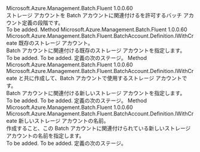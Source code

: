 <Type Name="IWithStorage" FullName="Microsoft.Azure.Management.Batch.Fluent.BatchAccount.Definition.IWithStorage">
  <TypeSignature Language="C#" Value="public interface IWithStorage" />
  <TypeSignature Language="ILAsm" Value=".class public interface auto ansi abstract IWithStorage" />
  <TypeSignature Language="DocId" Value="T:Microsoft.Azure.Management.Batch.Fluent.BatchAccount.Definition.IWithStorage" />
  <TypeSignature Language="VB.NET" Value="Public Interface IWithStorage" />
  <TypeSignature Language="F#" Value="type IWithStorage = interface" />
  <AssemblyInfo>
    <AssemblyName>Microsoft.Azure.Management.Batch.Fluent</AssemblyName>
    <AssemblyVersion>1.0.0.60</AssemblyVersion>
  </AssemblyInfo>
  <Interfaces />
  <Docs>
    <summary>
            ストレージ アカウントを Batch アカウントに関連付けるを許可するバッチ アカウント定義の段階です。
            </summary>
    <remarks>To be added.</remarks>
  </Docs>
  <Members>
    <Member MemberName="WithExistingStorageAccount">
      <MemberSignature Language="C#" Value="public Microsoft.Azure.Management.Batch.Fluent.BatchAccount.Definition.IWithCreate WithExistingStorageAccount (Microsoft.Azure.Management.Storage.Fluent.IStorageAccount storageAccount);" />
      <MemberSignature Language="ILAsm" Value=".method public hidebysig newslot virtual instance class Microsoft.Azure.Management.Batch.Fluent.BatchAccount.Definition.IWithCreate WithExistingStorageAccount(class Microsoft.Azure.Management.Storage.Fluent.IStorageAccount storageAccount) cil managed" />
      <MemberSignature Language="DocId" Value="M:Microsoft.Azure.Management.Batch.Fluent.BatchAccount.Definition.IWithStorage.WithExistingStorageAccount(Microsoft.Azure.Management.Storage.Fluent.IStorageAccount)" />
      <MemberSignature Language="VB.NET" Value="Public Function WithExistingStorageAccount (storageAccount As IStorageAccount) As IWithCreate" />
      <MemberSignature Language="F#" Value="abstract member WithExistingStorageAccount : Microsoft.Azure.Management.Storage.Fluent.IStorageAccount -&gt; Microsoft.Azure.Management.Batch.Fluent.BatchAccount.Definition.IWithCreate" Usage="iWithStorage.WithExistingStorageAccount storageAccount" />
      <MemberType>Method</MemberType>
      <AssemblyInfo>
        <AssemblyName>Microsoft.Azure.Management.Batch.Fluent</AssemblyName>
        <AssemblyVersion>1.0.0.60</AssemblyVersion>
      </AssemblyInfo>
      <ReturnValue>
        <ReturnType>Microsoft.Azure.Management.Batch.Fluent.BatchAccount.Definition.IWithCreate</ReturnType>
      </ReturnValue>
      <Parameters>
        <Parameter Name="storageAccount" Type="Microsoft.Azure.Management.Storage.Fluent.IStorageAccount" />
      </Parameters>
      <Docs>
        <param name="storageAccount">既存のストレージ アカウント。</param>
        <summary>
            Batch アカウントに関連付ける既存のストレージ アカウントを指定します。
            </summary>
        <returns>To be added.</returns>
        <remarks>To be added.</remarks>
        <return>定義の次のステージ。</return>
      </Docs>
    </Member>
    <Member MemberName="WithNewStorageAccount">
      <MemberSignature Language="C#" Value="public Microsoft.Azure.Management.Batch.Fluent.BatchAccount.Definition.IWithCreate WithNewStorageAccount (Microsoft.Azure.Management.ResourceManager.Fluent.Core.ResourceActions.ICreatable&lt;Microsoft.Azure.Management.Storage.Fluent.IStorageAccount&gt; storageAccountCreatable);" />
      <MemberSignature Language="ILAsm" Value=".method public hidebysig newslot virtual instance class Microsoft.Azure.Management.Batch.Fluent.BatchAccount.Definition.IWithCreate WithNewStorageAccount(class Microsoft.Azure.Management.ResourceManager.Fluent.Core.ResourceActions.ICreatable`1&lt;class Microsoft.Azure.Management.Storage.Fluent.IStorageAccount&gt; storageAccountCreatable) cil managed" />
      <MemberSignature Language="DocId" Value="M:Microsoft.Azure.Management.Batch.Fluent.BatchAccount.Definition.IWithStorage.WithNewStorageAccount(Microsoft.Azure.Management.ResourceManager.Fluent.Core.ResourceActions.ICreatable{Microsoft.Azure.Management.Storage.Fluent.IStorageAccount})" />
      <MemberSignature Language="VB.NET" Value="Public Function WithNewStorageAccount (storageAccountCreatable As ICreatable(Of IStorageAccount)) As IWithCreate" />
      <MemberSignature Language="F#" Value="abstract member WithNewStorageAccount : Microsoft.Azure.Management.ResourceManager.Fluent.Core.ResourceActions.ICreatable&lt;Microsoft.Azure.Management.Storage.Fluent.IStorageAccount&gt; -&gt; Microsoft.Azure.Management.Batch.Fluent.BatchAccount.Definition.IWithCreate" Usage="iWithStorage.WithNewStorageAccount storageAccountCreatable" />
      <MemberType>Method</MemberType>
      <AssemblyInfo>
        <AssemblyName>Microsoft.Azure.Management.Batch.Fluent</AssemblyName>
        <AssemblyVersion>1.0.0.60</AssemblyVersion>
      </AssemblyInfo>
      <ReturnValue>
        <ReturnType>Microsoft.Azure.Management.Batch.Fluent.BatchAccount.Definition.IWithCreate</ReturnType>
      </ReturnValue>
      <Parameters>
        <Parameter Name="storageAccountCreatable" Type="Microsoft.Azure.Management.ResourceManager.Fluent.Core.ResourceActions.ICreatable&lt;Microsoft.Azure.Management.Storage.Fluent.IStorageAccount&gt;" />
      </Parameters>
      <Docs>
        <param name="storageAccountCreatable">と共に作成して、Batch アカウントで使用するストレージ アカウントです。</param>
        <summary>
            Batch アカウントに関連付ける新しいストレージ アカウントを指定します。
            </summary>
        <returns>To be added.</returns>
        <remarks>To be added.</remarks>
        <return>定義の次のステージ。</return>
      </Docs>
    </Member>
    <Member MemberName="WithNewStorageAccount">
      <MemberSignature Language="C#" Value="public Microsoft.Azure.Management.Batch.Fluent.BatchAccount.Definition.IWithCreate WithNewStorageAccount (string storageAccountName);" />
      <MemberSignature Language="ILAsm" Value=".method public hidebysig newslot virtual instance class Microsoft.Azure.Management.Batch.Fluent.BatchAccount.Definition.IWithCreate WithNewStorageAccount(string storageAccountName) cil managed" />
      <MemberSignature Language="DocId" Value="M:Microsoft.Azure.Management.Batch.Fluent.BatchAccount.Definition.IWithStorage.WithNewStorageAccount(System.String)" />
      <MemberSignature Language="VB.NET" Value="Public Function WithNewStorageAccount (storageAccountName As String) As IWithCreate" />
      <MemberSignature Language="F#" Value="abstract member WithNewStorageAccount : string -&gt; Microsoft.Azure.Management.Batch.Fluent.BatchAccount.Definition.IWithCreate" Usage="iWithStorage.WithNewStorageAccount storageAccountName" />
      <MemberType>Method</MemberType>
      <AssemblyInfo>
        <AssemblyName>Microsoft.Azure.Management.Batch.Fluent</AssemblyName>
        <AssemblyVersion>1.0.0.60</AssemblyVersion>
      </AssemblyInfo>
      <ReturnValue>
        <ReturnType>Microsoft.Azure.Management.Batch.Fluent.BatchAccount.Definition.IWithCreate</ReturnType>
      </ReturnValue>
      <Parameters>
        <Parameter Name="storageAccountName" Type="System.String" />
      </Parameters>
      <Docs>
        <param name="storageAccountName">新しいストレージ アカウントの名前。</param>
        <summary>
            作成すること、この Batch アカウントに関連付けられている新しいストレージ アカウントの名前を指定します。
            </summary>
        <returns>To be added.</returns>
        <remarks>To be added.</remarks>
        <return>定義の次のステージ。</return>
      </Docs>
    </Member>
  </Members>
</Type>